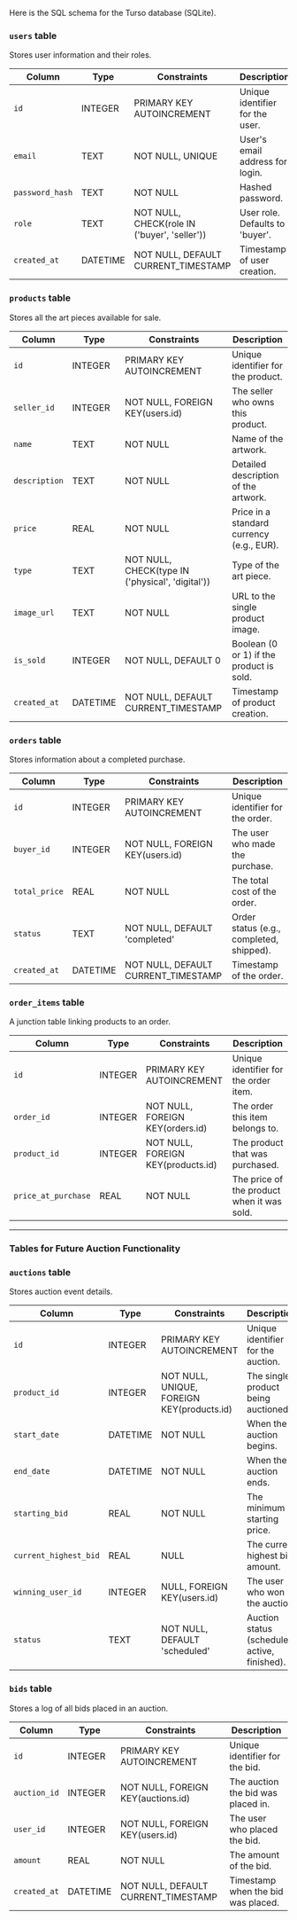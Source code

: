 Here is the SQL schema for the Turso database (SQLite).

### `users` table
Stores user information and their roles.

| Column          | Type          | Constraints                        | Description                               |
|-----------------|---------------|------------------------------------|-------------------------------------------|
| `id`            | INTEGER       | PRIMARY KEY AUTOINCREMENT          | Unique identifier for the user.           |
| `email`         | TEXT          | NOT NULL, UNIQUE                   | User's email address for login.           |
| `password_hash` | TEXT          | NOT NULL                           | Hashed password.                          |
| `role`          | TEXT          | NOT NULL, CHECK(role IN ('buyer', 'seller')) | User role. Defaults to 'buyer'.           |
| `created_at`    | DATETIME      | NOT NULL, DEFAULT CURRENT_TIMESTAMP | Timestamp of user creation.               |

### `products` table
Stores all the art pieces available for sale.

| Column        | Type    | Constraints                        | Description                               |
|---------------|---------|------------------------------------|-------------------------------------------|
| `id`          | INTEGER | PRIMARY KEY AUTOINCREMENT          | Unique identifier for the product.        |
| `seller_id`   | INTEGER | NOT NULL, FOREIGN KEY(users.id)    | The seller who owns this product.         |
| `name`        | TEXT    | NOT NULL                           | Name of the artwork.                      |
| `description` | TEXT    | NOT NULL                           | Detailed description of the artwork.      |
| `price`       | REAL    | NOT NULL                           | Price in a standard currency (e.g., EUR). |
| `type`        | TEXT    | NOT NULL, CHECK(type IN ('physical', 'digital')) | Type of the art piece.                    |
| `image_url`   | TEXT    | NOT NULL                           | URL to the single product image.          |
| `is_sold`     | INTEGER | NOT NULL, DEFAULT 0                | Boolean (0 or 1) if the product is sold.  |
| `created_at`  | DATETIME| NOT NULL, DEFAULT CURRENT_TIMESTAMP | Timestamp of product creation.            |

### `orders` table
Stores information about a completed purchase.

| Column        | Type     | Constraints                        | Description                                |
|---------------|----------|------------------------------------|--------------------------------------------|
| `id`          | INTEGER  | PRIMARY KEY AUTOINCREMENT          | Unique identifier for the order.           |
| `buyer_id`    | INTEGER  | NOT NULL, FOREIGN KEY(users.id)    | The user who made the purchase.            |
| `total_price` | REAL     | NOT NULL                           | The total cost of the order.               |
| `status`      | TEXT     | NOT NULL, DEFAULT 'completed'      | Order status (e.g., completed, shipped).  |
| `created_at`  | DATETIME | NOT NULL, DEFAULT CURRENT_TIMESTAMP| Timestamp of the order.                    |

### `order_items` table
A junction table linking products to an order.

| Column              | Type    | Constraints                        | Description                               |
|---------------------|---------|------------------------------------|-------------------------------------------|
| `id`                | INTEGER | PRIMARY KEY AUTOINCREMENT          | Unique identifier for the order item.     |
| `order_id`          | INTEGER | NOT NULL, FOREIGN KEY(orders.id)   | The order this item belongs to.           |
| `product_id`        | INTEGER | NOT NULL, FOREIGN KEY(products.id) | The product that was purchased.           |
| `price_at_purchase` | REAL    | NOT NULL                           | The price of the product when it was sold.|

---
### **Tables for Future Auction Functionality**

### `auctions` table
Stores auction event details.

| Column               | Type     | Constraints                         | Description                                  |
|----------------------|----------|-------------------------------------|----------------------------------------------|
| `id`                 | INTEGER  | PRIMARY KEY AUTOINCREMENT           | Unique identifier for the auction.           |
| `product_id`         | INTEGER  | NOT NULL, UNIQUE, FOREIGN KEY(products.id) | The single product being auctioned.        |
| `start_date`         | DATETIME | NOT NULL                            | When the auction begins.                     |
| `end_date`           | DATETIME | NOT NULL                            | When the auction ends.                       |
| `starting_bid`       | REAL     | NOT NULL                            | The minimum starting price.                  |
| `current_highest_bid`| REAL     | NULL                                | The current highest bid amount.              |
| `winning_user_id`    | INTEGER  | NULL, FOREIGN KEY(users.id)         | The user who won the auction.                |
| `status`             | TEXT     | NOT NULL, DEFAULT 'scheduled'       | Auction status (scheduled, active, finished).|

### `bids` table
Stores a log of all bids placed in an auction.

| Column        | Type     | Constraints                          | Description                                |
|---------------|----------|--------------------------------------|--------------------------------------------|
| `id`          | INTEGER  | PRIMARY KEY AUTOINCREMENT            | Unique identifier for the bid.             |
| `auction_id`  | INTEGER  | NOT NULL, FOREIGN KEY(auctions.id)   | The auction the bid was placed in.         |
| `user_id`     | INTEGER  | NOT NULL, FOREIGN KEY(users.id)      | The user who placed the bid.               |
| `amount`      | REAL     | NOT NULL                             | The amount of the bid.                     |
| `created_at`  | DATETIME | NOT NULL, DEFAULT CURRENT_TIMESTAMP  | Timestamp when the bid was placed.         |